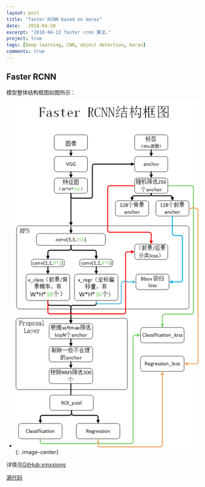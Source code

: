 ```yaml
---
layout: post
title: "faster RCNN based on keras"
date:   2018-04-28
excerpt: "2018-04-13 faster rcnn 算法."
project: true
tags: [Deep learning, CNN, object detection, keras]
comments: true
---
```

## **Faster RCNN** 
模型整体结构框图如图所示：
* ![](https://github.com/xmxxiong/xmxxiong.github.io/blob/master/assets/img/Faster_RCNN/Faster_RCNN.png?raw=true){: .image-center}  

详情见[GitHub:xmxxiong](https://github.com/yhenon/keras-frcnn)  



[源代码](https://github.com/yhenon/keras-frcnn)  
